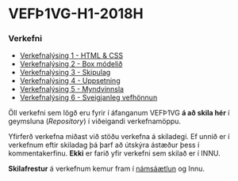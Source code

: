 # VEFÞ1VG-H1-2018H

### Verkefni

* [Verkefnalýsing 1 - HTML & CSS](Verkefni-1/index.html)
* [Verkefnalýsing 2 - Box módelið](Verkefni-2/README.md)
* [Verkefnalýsing 3 - Skipulag](Verkefni-3/README.md)
* [Verkefnalýsing 4 - Uppsetning](Verkefni-4/README.md)
* [Verkefnalýsing 5 - Myndvinnsla](Verkefni-5/README.md)
* [Verkefnalýsing 6 - Sveigjanleg vefhönnun](Verkefni-6/README.md) 

Öll verkefni sem lögð eru fyrir í áfanganum VEFÞ1VG **á að skila hér** í geymsluna (_Repository_) í viðeigandi verkefnamöppu. 

Yfirferð verkefna miðast við stöðu verkefna á skiladegi. Ef unnið er í verkefnum eftir skiladag þá þarf að útskýra ástæður þess í kommentakerfinu. **Ekki** er farið yfir verkefni sem skilað er í INNU. 

**Skilafrestur** á verkefnum kemur fram í [námsáætlun](https://github.com/vefgrunnur/VEF1VG-H1-2018H/tree/master/N%C3%A1ms%C3%A1%C3%A6tlun%20VEF%C3%9E1VG) og Innu. 
